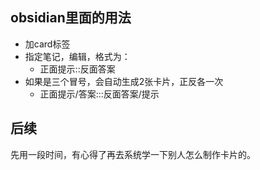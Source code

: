 ## obsidian里面的用法

- 加card标签
- 指定笔记，编辑，格式为：
	- 正面提示::反面答案 <!--SR:!2022-04-02,4,270-->
- 如果是三个冒号，会自动生成2张卡片，正反各一次
	- 正面提示/答案:::反面答案/提示 <!--SR:!2022-04-02,4,270!2022-04-02,4,270-->

## 后续

先用一段时间，有心得了再去系统学一下别人怎么制作卡片的。
